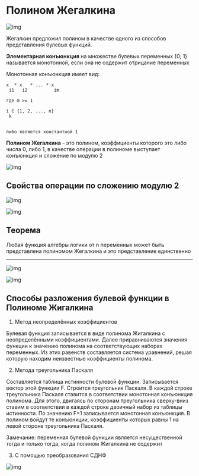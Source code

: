 # Полином Жегалкина

![img](https://sun9-33.userapi.com/impg/h9uSNYpwWyfP98wwqNw1ribFSAXoLKSgaK57mw/Z1MAYIDC78Q.jpg?size=754x560&quality=96&sign=9ab7caf0999e1622ec9200b49797a47c&type=album)

Жегалкин предложил полином в качестве одного из способов представления булевых функций.

**Элементарная конъюнкция** на множестве булевых переменных {0; 1} называется монотонной, если она не содержит отрицание переменных

Монотонная конъюнкция имеет вид:

```
x  * x   * ... * x   
 i1   i2          im

где m >= 1 

i ∈ {1, 2, ..., n}
 k


либо является константной 1
```

**Полином Жегалкина** - это полином, коэффициенты которого это либо числа 0, либо 1, в качестве операции в полиноме выступает конъюнкция и сложение по модулю 2 

![img](https://sun9-72.userapi.com/impg/Zid9DmrVWzSpzV3clLATZI0_Q9M81HMiTcOiVg/P-bjT-EWPtI.jpg?size=756x565&quality=96&sign=09e7e92ae37acba8dde515ccb8d34861&type=album)

## Cвойства операции по сложению модулю 2

![img](https://sun9-8.userapi.com/impg/rzD6PcKA01M2yR3W-GaSyE2bbbbXgdUTtyVceQ/TiLUxeUwjS0.jpg?size=665x427&quality=96&sign=cb30ba1752c9bffaebb03ead83ccea23&type=album)

![img](https://sun9-76.userapi.com/impg/qzw97NFHrY36TQyT3JVzsI5IDG6CrTGbIRwSWg/0HhU29WZDL4.jpg?size=713x419&quality=96&sign=84fbba34462634c58f963e8dc0a39efc&type=album)

## Теорема

Любая функция алгебры логики от n переменных может быть представлена полиномом Жегалкина и это представление единственно

___

![img](https://sun9-27.userapi.com/impg/GQkrFEAVX6Xwx3YwgXk--oJluyMIMNV0k7eiig/ma6c1zU-oxc.jpg?size=749x567&quality=96&sign=4c63402121d39a5baf76832af37833c4&type=album)

![img](https://sun9-8.userapi.com/impg/jTlzgpTv68M8mJaOANcBQGUT1oR-IfsoXuNQtA/TSmh3_y67N0.jpg?size=752x565&quality=96&sign=75a9aa3315fcaef1f2d18af11b8b54eb&type=album)

## Способы разложения булевой функции в Полиноме Жигалкина

1. Метод неопределённых коэффициентов

Булевая функция записывается в виде полинома Жигалкина с неопределёнными коэффициентами. Далее приравниваются значения функции к значению полинома на соответствующих наборах переменных. Из этих равенств составляется система уравнений, решая которую находим неизвестные коэффициенты полинома.

2. Метода треугольника Паскаля

Составляется таблица истинности булевой функции. Записывается вектор этой функции F. Строится треугольник Паскаля. В каждой строке треугольника Паскаля ставится в соответствии монотонная конъюнкция полинома. Для этого, двигаясь по сторонам треугольника сверху-вниз ставим в соответствии в каждой строке двоичный набор из таблицы истинности. По значению F=1 записывается монотонная конъюнкция. В полином войдут те конъюнкции, коэффициенты которых равны 1 на левой стороне треугольника Паскаля.

Замечание: переменная булевой функции является несущественной тогда и только тогда, когда полином Жигалкина не содержит

3. С помощью преобразования СДНФ

![img](https://sun9-48.userapi.com/impg/XoPBeLtoGSGKKxGc2T9lzwgz7sPDYRAIin-gSA/Vh8zia3Y-iQ.jpg?size=754x565&quality=96&sign=12d86cd3539f8ad0739b5b30ff812ab3&type=album)